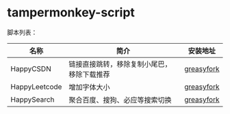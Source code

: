 # tampermonkey-script

脚本列表：

| 名称          | 简介                                       | 安装地址                                                            |
| ------------- | ------------------------------------------ | ------------------------------------------------------------------- |
| HappyCSDN     | 链接直接跳转，移除复制小尾巴，移除下载推荐 | [greasyfork](https://greasyfork.org/zh-CN/scripts/432490-happycsdn) |
| HappyLeetcode | 增加字体大小                               | [greasyfork](https://greasyfork.org/zh-CN/scripts/432492-happyleetcode) |
| HappySearch   | 聚合百度、搜狗、必应等搜索切换             | [greasyfork](https://greasyfork.org/zh-CN/scripts/401457-%E8%81%9A%E5%90%88%E6%90%9C%E7%B4%A2) |
